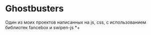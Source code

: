 # Ghostbusters
Один из моих проектов написанных на js, css, с использованием библиотек fancebox и swipen-js
*+
